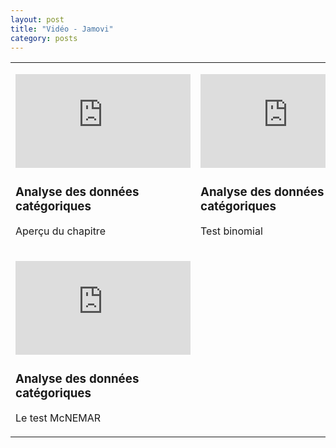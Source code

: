 ```yaml
---
layout: post
title: "Vidéo - Jamovi"
category: posts
---
```


<script async src="https://www.googletagmanager.com/gtag/js?id=UA-15159522-6"></script>
<script>
  window.dataLayer = window.dataLayer || [];
  function gtag(){dataLayer.push(arguments);}
  gtag('js', new Date());

  gtag('config', 'UA-15159522-6');
</script>


<script src="https://cdnjs.cloudflare.com/ajax/libs/mathjax/2.7.2/MathJax.js?config=TeX-MML-AM_CHTML"></script>

<html>
<head>
<meta http-equiv="Content-Type" content="text/html; charset=utf-8" />
<style>
.dcl__index-module__console--2YAI1, .dcl__index-module__editor--m_p4P {font-size: 15px !important; }
.lm_header .lm_tab .lm_title {font-size: 15px !important;}
.dcl__Button-module__extra-small--2toEt, .dcl__Button-module__small--1VJc5 {font-size: 15px;}
</style>
</head>
<body>

<table>
	<tbody>
		<tr>
			<td title="" width="25%">
				<p title="">
					<iframe width="280" height="150" src="https://www.youtube.com/embed/lKPHTFjY4m8" frameborder="0" allow="accelerometer; autoplay; encrypted-media; gyroscope; picture-in-picture" allowfullscreen></iframe>
				</p>
				<h3 title="">
					Analyse des données catégoriques</a></h3>
				<p title="">
					Aperçu du chapitre</p>
			</td>
			<td title="" width="25%">
				<p title="">
					<iframe width="280" height="150" src="https://www.youtube.com/embed/3eeiAFfY2ls" frameborder="0" allow="accelerometer; autoplay; encrypted-media; gyroscope; picture-in-picture" allowfullscreen></iframe>
				</p>
				<h3 title="">
					Analyse des données catégoriques</a></h3>
				<p title="">
					Test binomial</p>
			</td>
			<td title="" width="25%">
				<p title="">
					<iframe width="280" height="150" src="https://www.youtube.com/embed/FfabgyEKwtk" frameborder="0" allow="accelerometer; autoplay; encrypted-media; gyroscope; picture-in-picture" allowfullscreen></iframe>
				</p>
				<h3 title="">
					Analyse des données catégoriques</a></h3>
				<p title="">
					le test d'adequation chi carré</p>
			</td>
			<td title="" width="25%">
				<p title="">
					<iframe width="280" height="150" src="https://www.youtube.com/embed/vsrj647Tb3g" frameborder="0" allow="accelerometer; autoplay; encrypted-media; gyroscope; picture-in-picture" allowfullscreen></iframe>
				</p>
				<h3 title="">
					Analyse des données catégoriques</a></h3>
				<p title="">
					le test d'association chi carré</p>
			</td>
		</tr>
		<tr>
			<td title="" width="25%">
				<p title="">
					<iframe width="280" height="150" src="https://www.youtube.com/embed/W_y6EiF8mPA" frameborder="0" allow="accelerometer; autoplay; encrypted-media; gyroscope; picture-in-picture" allowfullscreen></iframe>
				</p>
				<h3 title="">
					Analyse des données catégoriques</a></h3>
				<p title="">
					Le test McNEMAR</p>
			</td>
		</tr>
	</tbody>
</table>
<p title="">
	&nbsp;</p>


</body>
</html>


